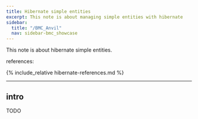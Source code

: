 ```yaml
---
title: Hibernate simple entities
excerpt: This note is about managing simple entities with hibernate
sidebar:
  title: "/BMC_Anvil"
  nav: sidebar-bmc_showcase
---
```


This note is about hibernate simple entities.

references:

{% include_relative hibernate-references.md %}

---

## intro
TODO